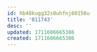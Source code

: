 ```yaml
---
id: hb48kugg32s0uhfnj60156u
title: '011743'
desc: ''
updated: 1711606665386
created: 1711606665386
---
```

